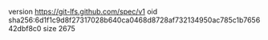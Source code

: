 version https://git-lfs.github.com/spec/v1
oid sha256:6d1f1c9d8f27317028b640ca0468d8728af732134950ac785c1b765642dbf8c0
size 2675
